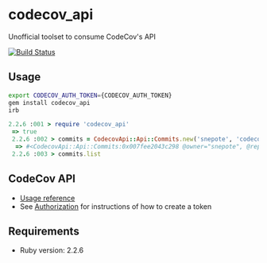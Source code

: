# codecov_api
Unofficial toolset to consume CodeCov's API

[![Build Status](https://travis-ci.org/snepote/codecov_api.svg?branch=master)](https://travis-ci.org/snepote/codecov_api)

## Usage
```bash
export CODECOV_AUTH_TOKEN={CODECOV_AUTH_TOKEN}
gem install codecov_api
irb
```
```Ruby
2.2.6 :001 > require 'codecov_api'
 => true
 2.2.6 :002 > commits = CodecovApi::Api::Commits.new('snepote', 'codecov_api')
  => #<CodecovApi::Api::Commits:0x007fee2043c298 @owner="snepote", @repo="codecov_api">
 2.2.6 :003 > commits.list
```

## CodeCov API
* [Usage reference](https://docs.codecov.io/reference#usage)
* See [Authorization](https://docs.codecov.io/reference#authorization) for instructions of how to create a token

## Requirements
* Ruby version: 2.2.6
